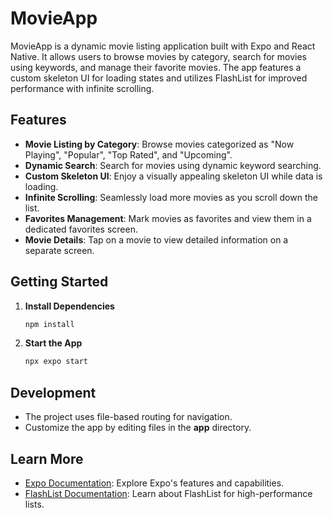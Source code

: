# MovieApp

MovieApp is a dynamic movie listing application built with Expo and React Native. It allows users to browse movies by category, search for movies using keywords, and manage their favorite movies. The app features a custom skeleton UI for loading states and utilizes FlashList for improved performance with infinite scrolling.

## Features

- **Movie Listing by Category**: Browse movies categorized as "Now Playing", "Popular", "Top Rated", and "Upcoming".
- **Dynamic Search**: Search for movies using dynamic keyword searching.
- **Custom Skeleton UI**: Enjoy a visually appealing skeleton UI while data is loading.
- **Infinite Scrolling**: Seamlessly load more movies as you scroll down the list.
- **Favorites Management**: Mark movies as favorites and view them in a dedicated favorites screen.
- **Movie Details**: Tap on a movie to view detailed information on a separate screen.

## Getting Started

1. **Install Dependencies**

   ```bash
   npm install
   ```

2. **Start the App**
   ```bash
   npx expo start
   ```

## Development

- The project uses file-based routing for navigation.
- Customize the app by editing files in the **app** directory.

## Learn More

- [Expo Documentation](https://docs.expo.dev/): Explore Expo's features and capabilities.
- [FlashList Documentation](https://github.com/Shopify/flash-list): Learn about FlashList for high-performance lists.
